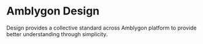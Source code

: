 # Amblygon Design
Design provides a collective standard across Amblygon platform to provide better understanding through simplicity.
